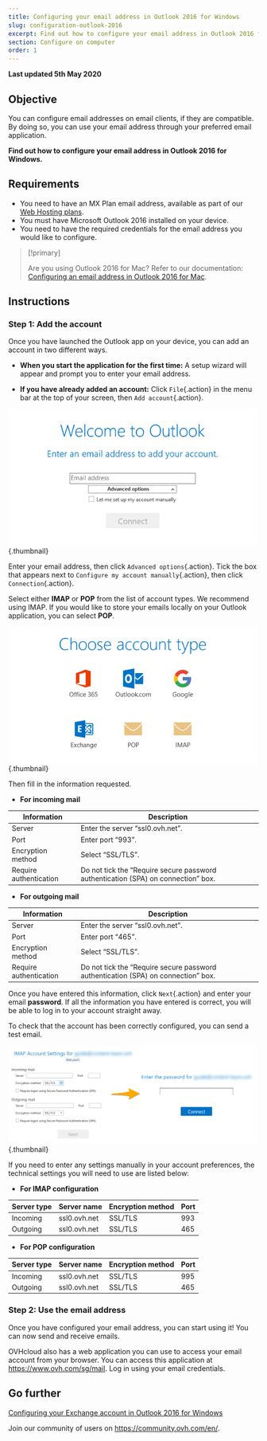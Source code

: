 ```yaml
---
title: Configuring your email address in Outlook 2016 for Windows
slug: configuration-outlook-2016
excerpt: Find out how to configure your email address in Outlook 2016 for Windows
section: Configure on computer
order: 1
---
```


**Last updated 5th May 2020**

## Objective

You can configure email addresses on email clients, if they are compatible. By doing so, you can use your email address through your preferred email application.

**Find out how to configure your email address in Outlook 2016 for Windows.**

## Requirements

- You need to have an MX Plan email address, available as part of our [Web Hosting plans](https://www.ovh.com/sg/web-hosting/).
- You must have Microsoft Outlook 2016 installed on your device.
- You need to have the required credentials for the email address you would like to configure.

> [!primary]
>
> Are you using Outlook 2016 for Mac? Refer to our documentation: [Configuring an email address in Outlook 2016 for Mac](../configuration-outlook-2016-mac/).
>

## Instructions

### Step 1: Add the account

Once you have launched the Outlook app on your device, you can add an account in two different ways.

- **When you start the application for the first time:** A setup wizard will appear and prompt you to enter your email address.

- **If you have already added an account:** Click `File`{.action} in the menu bar at the top of your screen, then `Add account`{.action}.

![mxplan](images/configuration-outlook-2016-windows-step1.png){.thumbnail}

Enter your email address, then click `Advanced options`{.action}. Tick the box that appears next to `Configure my account manually`{.action}, then click `Connection`{.action}.

Select either  **IMAP** or **POP** from the list of account types. We recommend using IMAP. If you would like to store your emails locally on your Outlook application, you can select **POP**.

![mxplan](images/configuration-outlook-2016-windows-step2.png){.thumbnail}

Then fill in the information requested.

- **For incoming mail**

|Information|Description|
|---|---|
|Server|Enter the server “ssl0.ovh.net”.|
|Port|Enter port “993”.|
|Encryption method|Select “SSL/TLS”.|
|Require authentication|Do not tick the “Require secure password authentication (SPA) on connection” box.|

- **For outgoing mail**

|Information|Description|
|---|---|
|Server|Enter the server “ssl0.ovh.net”.|
|Port|Enter port “465”.|
|Encryption method|Select “SSL/TLS”.|
|Require authentication|Do not tick the “Require secure password authentication (SPA) on connection” box.|

Once you have entered this information, click `Next`{.action} and enter your email **password**. If all the information you have entered is correct, you will be able to log in to your account straight away.

To check that the account has been correctly configured, you can send a test email.

![mxplan](images/configuration-outlook-2016-windows-step3.png){.thumbnail}

If you need to enter any settings manually in your account preferences, the technical settings you will need to use are listed below:

- **For IMAP configuration**

|Server type|Server name|Encryption method|Port|
|---|---|---|---|
|Incoming|ssl0.ovh.net|SSL/TLS|993|
|Outgoing|ssl0.ovh.net|SSL/TLS|465|

- **For POP configuration**

|Server type|Server name|Encryption method|Port|
|---|---|---|---|
|Incoming|ssl0.ovh.net|SSL/TLS|995|
|Outgoing|ssl0.ovh.net|SSL/TLS|465|

### Step 2: Use the email address

Once you have configured your email address, you can start using it! You can now send and receive emails.

OVHcloud also has a web application you can use to access your email account from your browser. You can access this application at <https://www.ovh.com/sg/mail>. Log in using your email credentials.

## Go further



[Configuring your Exchange account in Outlook 2016 for Windows](../../microsoft-collaborative-solutions/configuration-outlook-2016/)

Join our community of users on <https://community.ovh.com/en/>.
